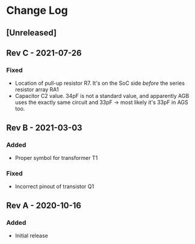 # Change Log

## [Unreleased]

## Rev C - 2021-07-26

### Fixed

- Location of pull-up resistor R7. It's on the SoC side *before* the series resistor array RA1
- Capacitor C2 value. 34pF is not a standard value, and apparently AGB uses the exactly same circuit and 33pF -> most likely it's 33pF in AGS too.

## Rev B - 2021-03-03

### Added

- Proper symbol for transformer T1

### Fixed

- Incorrect pinout of transistor Q1

## Rev A - 2020-10-16

### Added

- Initial release
